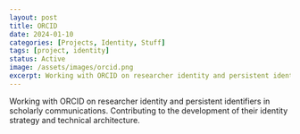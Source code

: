 ```yaml
---
layout: post
title: ORCID
date: 2024-01-10
categories: [Projects, Identity, Stuff]
tags: [project, identity]
status: Active
image: /assets/images/orcid.png
excerpt: Working with ORCID on researcher identity and persistent identifiers in scholarly communications.
---
```


Working with ORCID on researcher identity and persistent identifiers in scholarly communications. Contributing to the development of their identity strategy and technical architecture. 